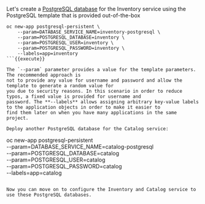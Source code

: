 Let's create a [PostgreSQL database](https://docs.openshift.com/container-platform/3.7/using_images/db_images/postgresql.html) 
for the Inventory service using the PostgreSQL template that is provided out-of-the-box
```
oc new-app postgresql-persistent \
    --param=DATABASE_SERVICE_NAME=inventory-postgresql \
    --param=POSTGRESQL_DATABASE=inventory \
    --param=POSTGRESQL_USER=inventory \
    --param=POSTGRESQL_PASSWORD=inventory \
    --labels=app=inventory
```{{execute}}

The `--param` parameter provides a value for the template parameters. The recommended approach is 
not to provide any value for username and password and allow the template to generate a random value for 
you due to security reasons. In this scenario in order to reduce typos, a fixed value is provided for username and 
password. The **--labels** allows assigning arbitrary key-value labels to the application objects in order to make it easier to 
find them later on when you have many applications in the same project.

Deploy another PostgreSQL database for the Catalog service:

```
oc new-app postgresql-persistent \
    --param=DATABASE_SERVICE_NAME=catalog-postgresql \
    --param=POSTGRESQL_DATABASE=catalog \
    --param=POSTGRESQL_USER=catalog \
    --param=POSTGRESQL_PASSWORD=catalog \
    --labels=app=catalog
```{{execute}}

Now you can move on to configure the Inventory and Catalog service to use these PostgreSQL databases.